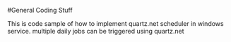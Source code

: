 #General Coding Stuff

This is code sample of how to implement quartz.net scheduler in windows service. multiple daily jobs can be triggered using quartz.net
